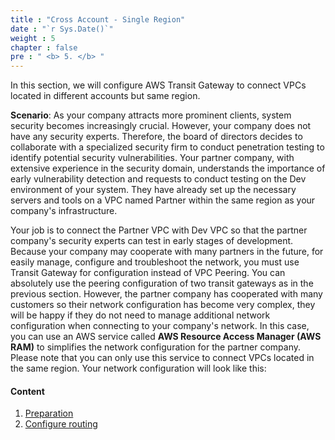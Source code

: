 ```yaml
---
title : "Cross Account - Single Region"
date : "`r Sys.Date()`"
weight : 5
chapter : false
pre : " <b> 5. </b> "
---
```

In this section, we will configure AWS Transit Gateway to connect VPCs located in different accounts but same region.

**Scenario**: As your company attracts more prominent clients, system security becomes increasingly crucial. 
However, your company does not have any security experts. Therefore, the board of directors decides to collaborate with 
a specialized security firm to conduct penetration testing to identify potential security vulnerabilities. 
Your partner company, with extensive experience in the security domain, understands the importance of early vulnerability 
detection and requests to conduct testing on the Dev environment of your system. They have already set up the necessary 
servers and tools on a VPC named Partner within the same region as your company's infrastructure.

Your job is to connect the Partner VPC with Dev VPC so that the partner company's security experts can test in early stages
of development. Because your company may cooperate with many partners in the future, for easily manage, configure and 
troubleshoot the network, you must use Transit Gateway for configuration instead of VPC Peering. You can absolutely use 
the peering configuration of two transit gateways as in the previous section. However, the partner company has cooperated 
with many customers so their network configuration has become very complex, they will be happy if they do not need to manage 
additional network configuration when connecting to your company's network. In this case, you can use an AWS service called 
**AWS Resource Access Manager (AWS RAM)** to simplifies the network configuration for the partner company. Please note that 
you can only use this service to connect VPCs located in the same region. Your network configuration will look like this:
<!-- TODO: Thêm sơ đồ share AWS TGW qua AWS RAM (2 region đều có hình TGW) -->

#### Content

1. [Preparation](5.1-preparation/)
2. [Configure routing](5.2-configure-route-tables/)